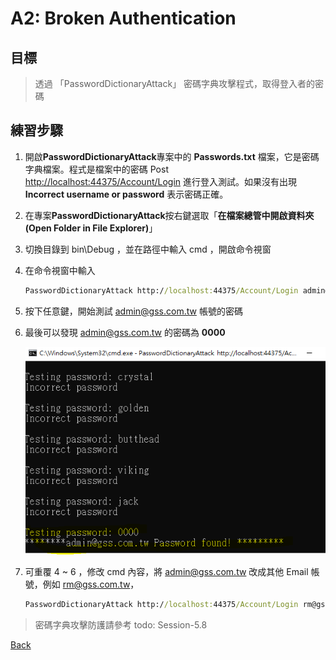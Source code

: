 # A2: Broken Authentication

## 目標

>透過 「PasswordDictionaryAttack」 密碼字典攻擊程式，取得登入者的密碼

## 練習步驟

1. 開啟**PasswordDictionaryAttack**專案中的 **Passwords.txt** 檔案，它是密碼字典檔案。程式是檔案中的密碼 Post <http://localhost:44375/Account/Login> 進行登入測試。如果沒有出現 **Incorrect username or password** 表示密碼正確。

2. 在專案**PasswordDictionaryAttack**按右鍵選取「**在檔案總管中開啟資料夾(Open Folder in File Explorer)**」

3. 切換目錄到 bin\Debug ，並在路徑中輸入 cmd ，開啟命令視窗

4. 在命令視窗中輸入

    ```cmd
    PasswordDictionaryAttack http://localhost:44375/Account/Login admin@gss.com.tw
    ```

5. 按下任意鍵，開始測試 admin@gss.com.tw 帳號的密碼

6. 最後可以發現 admin@gss.com.tw 的密碼為 **0000**

    ![PasswordDictionaryAttack](images/A2-01.png)

7. 可重覆 4 ~ 6 ，修改 cmd 內容，將 admin@gss.com.tw 改成其他 Email 帳號，例如 rm@gss.com.tw，

    ```cmd
    PasswordDictionaryAttack http://localhost:44375/Account/Login rm@gss.com.tw
    ```

>密碼字典攻擊防護請參考 todo: Session-5.8

[Back](./../../readme.md)
